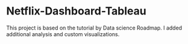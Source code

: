 # Netflix-Dashboard-Tableau
 This project is based on the tutorial by  Data science Roadmap. I added additional analysis and custom visualizations.
